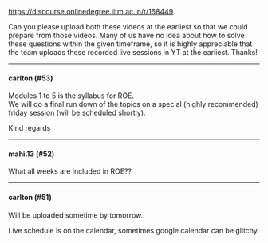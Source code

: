 https://discourse.onlinedegree.iitm.ac.in/t/168449

Can you please upload both these videos at the earliest so that we could prepare from those videos. Many of us have no idea about how to solve these questions within the given timeframe, so it is highly appreciable that the team uploads these recorded live sessions in YT at the earliest. Thanks!</p><hr>

<h4>carlton (#53)</h4>
<p>Modules 1 to 5 is the syllabus for ROE.<br/>
We will do a final run down of the topics on a special (highly recommended) friday session (will be scheduled shortly).</p>
<p>Kind regards</p><hr>

<h4>mahi.13 (#52)</h4>
<p>What all weeks are included in ROE??</p><hr>

<h4>carlton (#51)</h4>
<p>Will be uploaded sometime by tomorrow.</p>
<p>Live schedule is on the calendar, sometimes google calendar can be glitchy.